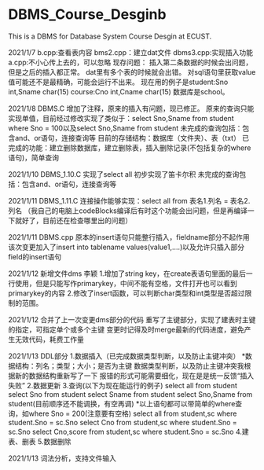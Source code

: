 # DBMS_Course_Desginb

This is a DBMS for Database System Course Desgin at ECUST.

2021/1/7
b.cpp:查看表内容
bms2.cpp：建立dat文件
dbms3.cpp:实现插入功能
a.cpp:不小心传上去的，可以忽略
现存问题：
插入第二条数据的时候会出问题，但是之后的插入都正常。
dat里有多个表的时候就会出错。
对sql语句里获取value值可能还不是最精确，可能会运行不出来。
现在用的例子是student:Sno int,Sname char(15)   course:Cno int,Cname char(15)  数据库是school。

2021/1/8
DBMS.C
增加了注释，原来的插入有问题，现已修正。
原来的查询只能实现单值，目前经过修改实现了类似于：select Sno,Sname from student where Sno = 100以及select Sno,Sname from student
未完成的查询包括：包含and、or语句，连接查询等
目前的存储结构：数据库（文件夹）、表（txt）
已完成的功能：建立删除数据库，建立删除表，插入删除记录(不包括复杂的where语句)，简单查询

2021/1/10
DBMS_1.10.C
实现了select all
初步实现了笛卡尔积
未完成的查询包括：包含and、or语句，连接查询等

2021/1/11
DBMS_1.11.C
连接操作能够实现：select all from 表名1.列名 = 表名2.列名
（我自己的电脑上codeBlocks编译后有时这个功能会出问题，但是再编译一下就好了，目前还在检查哪里出的问题）

2021/1/11
DBMS.cpp
原本的insert语句只能整行插入，fieldname部分不起作用
该次变更加入了insert into tablename values(value1,....)以及允许只插入部分field的insert语句

2021/1/12
新增文件dms 李颖 
1.增加了string key，在create表语句里面的最后一行使用，但是只能写作primarykey，中间不能有空格，文件打开也可以看到primarykey的内容
2.修改了insert函数，可以判断char类型和int类型是否超过限制的范围。

2021/1/12
合并了上一次变更dms部分的代码
重写了主键部分，实现了建表时主键的指定，可指定单个或多个主键
变更时记得及时merge最新的代码进度，避免产生无效代码，耗费工作量

2021/1/13
DDL部分
1.数据插入（已完成数据类型判断，以及防止主键冲突）
*数据结构：列名；类型；大小；是否为主键
数据类型判断，以及防止主键冲突我根据新的数据结构重新写了一下
报错的形式可能需要细化，现在是是统一反馈“插入失败”
2.数据更新
3.查询(以下为现在能运行的例子)
  select all from student
  select Sno from student
  select Sname from student
  select Sno,Sname from student(目前顺序还不能调换，有空再调)
  *以上语句都可以带简单的where查询，如where Sno = 200(注意要有空格)
  select all from student,sc where student.Sno = sc.Sno
  select Cno from student,sc where student.Sno = sc.Sno
  select Cno,score from student,sc where student.Sno = sc.Sno
4.建表、删表
5.数据删除


2021/1/13
词法分析，支持文件输入
